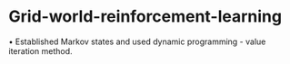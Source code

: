 # Grid-world-reinforcement-learning

• Established Markov states and used dynamic programming - value iteration method.